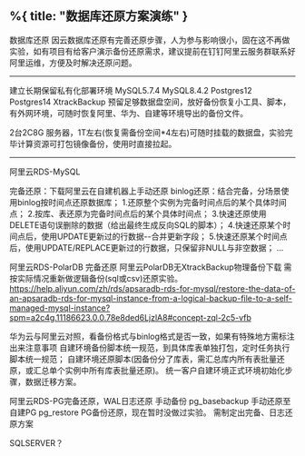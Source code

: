 %{
  title: "数据库还原方案演练"
}
---

数据库还原
因云数据库还原有完善还原步骤，人为参与影响很小，固在这不再做实验，如有项目有给客户演示备份还原需求，建议提前在钉钉阿里云服务群联系好阿里运维，方便及时解决还原问题。

---------------------
建立长期保留私有化部署环境
MySQL5.7.4
MySQL8.4.2
Postgres12
Postgres14
XtrackBackup
预留足够数据盘空间，放好备份恢复小工具、脚本，有外网环境，可随时恢复阿里、华为、自建等环境导出的备份文件。

2台2C8G 服务器，1T左右(恢复需备份空间*4左右)可随时挂载的数据盘，实验完毕计算资源可打包镜像备份，使用时直接拉起。

---------------------

阿里云RDS-MySQL

完备还原：下载阿里云在自建机器上手动还原
binlog还原：结合完备，分场景使用binlog按时间点还原数据库；
  1.还原整个实例为完备时间点后的某个具体时间点；
  2.按库、表还原为完备时间点后的某个具体时间点；
  3.快速还原使用DELETE语句误删除的数据（给出最终生成反向SQL的脚本）；
  4.快速还原某个时间点后，使用UPDATE更新过的行数据--合并更新字段；
  5.快速还原某个时间点后，使用UPDATE/REPLACE更新过的行数据，只保留非NULL与非空数据；
  ...

阿里云RDS-PolarDB
完备还原
阿里云PolarDB无XtrackBackup物理备份下载
需按实际情况重新做逻辑备份(sql或csv)还原实验。
https://help.aliyun.com/zh/rds/apsaradb-rds-for-mysql/restore-the-data-of-an-apsaradb-rds-for-mysql-instance-from-a-logical-backup-file-to-a-self-managed-mysql-instance?spm=a2c4g.11186623.0.0.78e8ded6LjzlA8#concept-zql-2c5-vfb

华为云与阿里云对照，看备份格式与binlog格式是否一致，如果有特殊地方需标注出来注意事项
自建环境备份脚本统一规范，到具体库表单独打包，定时任务执行脚本统一规范；
自建环境还原脚本(因备份分了库表，需汇总库内所有表批量还原，或汇总单个实例中所有库表批量还原)。
统一客户自建环境正式环境初始化步骤，数据迁移方案。

阿里云RDS-PG完备还原，WAL日志还原
手动备份  pg_basebackup
手动还原至自建PG pg_restore 
PG备份还原，现在暂时没做过实验。
需制定出完备、日志还原方案

SQLSERVER？
